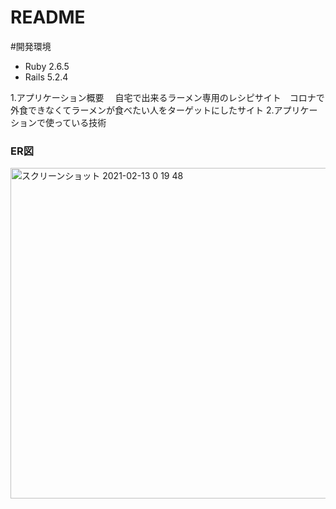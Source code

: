 # README

#開発環境
- Ruby 2.6.5
- Rails 5.2.4

1.アプリケーション概要
　自宅で出来るラーメン専用のレシピサイト　コロナで外食できなくてラーメンが食べたい人をターゲットにしたサイト
2.アプリケーションで使っている技術


### ER図
<img width="529" alt="スクリーンショット 2021-02-13 0 19 48" src="https://user-images.githubusercontent.com/53572363/107786493-53e2f380-6d91-11eb-8f3a-0d0c6f988f25.png">
